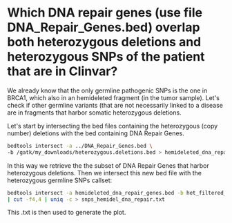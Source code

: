# Which DNA repair genes (use file DNA_Repair_Genes.bed) overlap both heterozygous deletions and heterozygous SNPs of the patient that are in Clinvar?

We already know that the only germline pathogenic SNPs is the one in BRCA1, which also in an hemideleted fragment (in the tumor sample). Let's check if other germline variants (that are not necessarily linked to a disease are in fragments that harbor somatic heterozygous deletions.

Let's start by intersecting the bed files containing the heterozygous (copy number) deletions with the bed containing DNA Repair Genes.

```bash
bedtools intersect -a ../DNA_Repair_Genes.bed \
-b /gatk/my_downloads/heterozygous.deletions.bed > hemideleted_dna_repair_genes.bed
```

In this way we retrieve the the subset of DNA Repair Genes that harbor heterozygous deletions.
Then we intersect this new bed file with the heterozygous germline SNPs callset:

```bash
bedtools intersect -a hemideleted_dna_repair_genes.bed -b het_filtered_clinv_annotated.vcf \
| cut -f4,4 | uniq -c > snps_hemidel_dna_repair.txt
```

This .txt is then used to generate the plot.
